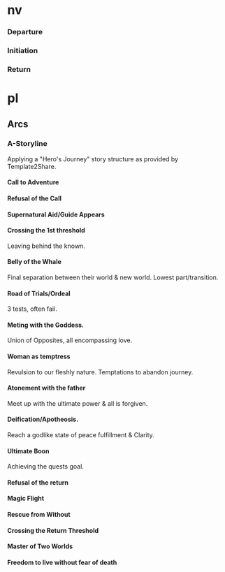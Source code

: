 # nv

### Departure

### Initiation

### Return

# pl

## Arcs

### A-Storyline

Applying a "Hero's Journey" story structure as provided by Template2Share.

#### Call to Adventure

#### Refusal of the Call

#### Supernatural Aid/Guide Appears

#### Crossing the 1st threshold

Leaving behind the known.

#### Belly of the Whale

Final separation between their world & new world. Lowest part/transition.

#### Road of Trials/Ordeal

3 tests, often fail.

#### Meting with the Goddess.

Union of Opposites, all encompassing love.

#### Woman as temptress

Revulsion to our fleshly nature. Temptations to abandon journey.

#### Atonement with the father

Meet up with the ultimate power & all is forgiven.

#### Deification/Apotheosis.

Reach a godlike state of peace fulfillment & Clarity.

#### Ultimate Boon

Achieving the quests goal.

#### Refusal of the return

#### Magic Flight

#### Rescue from Without

#### Crossing the Return Threshold

#### Master of Two Worlds

#### Freedom to live without fear of death


